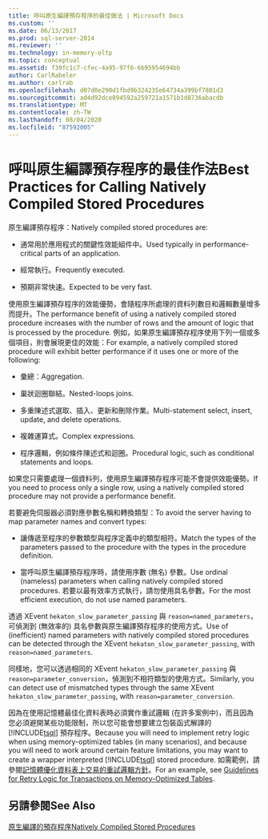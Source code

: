 ```yaml
---
title: 呼叫原生編譯預存程序的最佳做法 | Microsoft Docs
ms.custom: ''
ms.date: 06/13/2017
ms.prod: sql-server-2014
ms.reviewer: ''
ms.technology: in-memory-oltp
ms.topic: conceptual
ms.assetid: f39fc1c7-cfec-4a95-97f6-6b95954694bb
author: CarlRabeler
ms.author: carlrab
ms.openlocfilehash: d07d0e290d1fbd9b324235e64734a399bf7801d3
ms.sourcegitcommit: ad4d92dce894592a259721a1571b1d8736abacdb
ms.translationtype: MT
ms.contentlocale: zh-TW
ms.lasthandoff: 08/04/2020
ms.locfileid: "87592005"
---
```

# <a name="best-practices-for-calling-natively-compiled-stored-procedures"></a><span data-ttu-id="18a08-102">呼叫原生編譯預存程序的最佳作法</span><span class="sxs-lookup"><span data-stu-id="18a08-102">Best Practices for Calling Natively Compiled Stored Procedures</span></span>
  <span data-ttu-id="18a08-103">原生編譯預存程序：</span><span class="sxs-lookup"><span data-stu-id="18a08-103">Natively compiled stored procedures are:</span></span>  
  
-   <span data-ttu-id="18a08-104">通常用於應用程式的關鍵性效能組件中。</span><span class="sxs-lookup"><span data-stu-id="18a08-104">Used typically in performance-critical parts of an application.</span></span>  
  
-   <span data-ttu-id="18a08-105">經常執行。</span><span class="sxs-lookup"><span data-stu-id="18a08-105">Frequently executed.</span></span>  
  
-   <span data-ttu-id="18a08-106">預期非常快速。</span><span class="sxs-lookup"><span data-stu-id="18a08-106">Expected to be very fast.</span></span>  
  
 <span data-ttu-id="18a08-107">使用原生編譯預存程序的效能優勢，會隨程序所處理的資料列數目和邏輯數量增多而提升。</span><span class="sxs-lookup"><span data-stu-id="18a08-107">The performance benefit of using a natively compiled stored procedure increases with the number of rows and the amount of logic that is processed by the procedure.</span></span> <span data-ttu-id="18a08-108">例如，如果原生編譯預存程序使用下列一個或多個項目，則會展現更佳的效能：</span><span class="sxs-lookup"><span data-stu-id="18a08-108">For example, a natively compiled stored procedure will exhibit better performance if it uses one or more of the following:</span></span>  
  
-   <span data-ttu-id="18a08-109">彙總：</span><span class="sxs-lookup"><span data-stu-id="18a08-109">Aggregation.</span></span>  
  
-   <span data-ttu-id="18a08-110">巢狀迴圈聯結。</span><span class="sxs-lookup"><span data-stu-id="18a08-110">Nested-loops joins.</span></span>  
  
-   <span data-ttu-id="18a08-111">多重陳述式選取、插入、更新和刪除作業。</span><span class="sxs-lookup"><span data-stu-id="18a08-111">Multi-statement select, insert, update, and delete operations.</span></span>  
  
-   <span data-ttu-id="18a08-112">複雜運算式。</span><span class="sxs-lookup"><span data-stu-id="18a08-112">Complex expressions.</span></span>  
  
-   <span data-ttu-id="18a08-113">程序邏輯，例如條件陳述式和迴圈。</span><span class="sxs-lookup"><span data-stu-id="18a08-113">Procedural logic, such as conditional statements and loops.</span></span>  
  
 <span data-ttu-id="18a08-114">如果您只需要處理一個資料列，使用原生編譯預存程序可能不會提供效能優勢。</span><span class="sxs-lookup"><span data-stu-id="18a08-114">If you need to process only a single row, using a natively compiled stored procedure may not provide a performance benefit.</span></span>  
  
 <span data-ttu-id="18a08-115">若要避免伺服器必須對應參數名稱和轉換類型：</span><span class="sxs-lookup"><span data-stu-id="18a08-115">To avoid the server having to map parameter names and convert types:</span></span>  
  
-   <span data-ttu-id="18a08-116">讓傳遞至程序的參數類型與程序定義中的類型相符。</span><span class="sxs-lookup"><span data-stu-id="18a08-116">Match the types of the parameters passed to the procedure with the types in the procedure definition.</span></span>  
  
-   <span data-ttu-id="18a08-117">當呼叫原生編譯預存程序時，請使用序數 (無名) 參數。</span><span class="sxs-lookup"><span data-stu-id="18a08-117">Use ordinal (nameless) parameters when calling natively compiled stored procedures.</span></span> <span data-ttu-id="18a08-118">若要以最有效率方式執行，請勿使用具名參數。</span><span class="sxs-lookup"><span data-stu-id="18a08-118">For the most efficient execution, do not use named parameters.</span></span>  
  
 <span data-ttu-id="18a08-119">透過 XEvent `hekaton_slow_parameter_passing` 與 `reason=named_parameters`，可偵測到 (無效率的) 具名參數與原生編譯預存程序的使用方式。</span><span class="sxs-lookup"><span data-stu-id="18a08-119">Use of (inefficient) named parameters with natively compiled stored procedures can be detected through the XEvent `hekaton_slow_parameter_passing`, with `reason=named_parameters`.</span></span>  
  
 <span data-ttu-id="18a08-120">同樣地，您可以透過相同的 XEvent `hekaton_slow_parameter_passing` 與 `reason=parameter_conversion`，偵測到不相符類型的使用方式。</span><span class="sxs-lookup"><span data-stu-id="18a08-120">Similarly, you can detect use of mismatched types through the same XEvent `hekaton_slow_parameter_passing`, with `reason=parameter_conversion`.</span></span>  
  
 <span data-ttu-id="18a08-121">因為在使用記憶體最佳化資料表時必須實作重試邏輯 (在許多案例中)，而且因為您必須避開某些功能限制，所以您可能會想要建立包裝函式解譯的 [!INCLUDE[tsql](../../includes/tsql-md.md)] 預存程序。</span><span class="sxs-lookup"><span data-stu-id="18a08-121">Because you will need to implement retry logic when using memory-optimized tables (in many scenarios), and because you will need to work around certain feature limitations, you may want to create a wrapper interpreted [!INCLUDE[tsql](../../includes/tsql-md.md)] stored procedure.</span></span> <span data-ttu-id="18a08-122">如需範例，請參閱[記憶體優化資料表上交易的重試邏輯方針](memory-optimized-tables.md)。</span><span class="sxs-lookup"><span data-stu-id="18a08-122">For an example, see [Guidelines for Retry Logic for Transactions on Memory-Optimized Tables](memory-optimized-tables.md).</span></span>  
  
## <a name="see-also"></a><span data-ttu-id="18a08-123">另請參閱</span><span class="sxs-lookup"><span data-stu-id="18a08-123">See Also</span></span>  
 [<span data-ttu-id="18a08-124">原生編譯的預存程序</span><span class="sxs-lookup"><span data-stu-id="18a08-124">Natively Compiled Stored Procedures</span></span>](natively-compiled-stored-procedures.md)  
  
  
